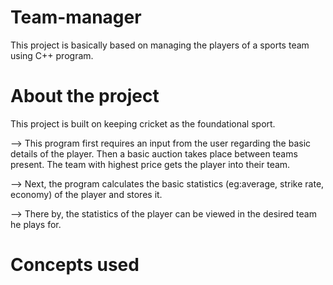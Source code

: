 # Team-manager

This project is basically based on managing the players of a sports team using C++ program. 

# About the project
This project is built on keeping cricket as the foundational sport.


-->  This program first requires an input from the user regarding the basic details of the player. Then a basic auction takes place between teams present. The team with highest price gets the player into their team. 

-->  Next, the program calculates the basic statistics (eg:average, strike rate, economy) of the player and stores it. 

-->  There by, the statistics of the player can be viewed in the desired team he plays for. 


# Concepts used

